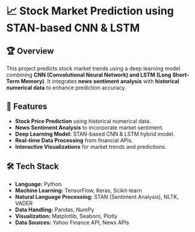 # 📈 Stock Market Prediction using STAN-based CNN & LSTM

## 🏆 Overview
This project predicts stock market trends using a deep learning model combining **CNN (Convolutional Neural Network) and LSTM (Long Short-Term Memory)**. It integrates **news sentiment analysis** with **historical numerical data** to enhance prediction accuracy.

## 🚀 Features
- **Stock Price Prediction** using historical numerical data.
- **News Sentiment Analysis** to incorporate market sentiment.
- **Deep Learning Model:** STAN-based CNN & LSTM hybrid model.
- **Real-time Data Processing** from financial APIs.
- **Interactive Visualizations** for market trends and predictions.

## 🛠️ Tech Stack
- **Language:** Python
- **Machine Learning:** TensorFlow, Keras, Scikit-learn
- **Natural Language Processing:** STAN (Sentiment Analysis), NLTK, VADER
- **Data Handling:** Pandas, NumPy
- **Visualization:** Matplotlib, Seaborn, Plotly
- **Data Sources:** Yahoo Finance API, News APIs